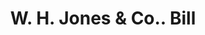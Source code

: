 ---
doi: 10.7916/D8CR75HG
date_other: '1880'
date_other_textual: 1880-1889
form: printed ephemera
genre:
- Invoices
name:
- W. H. Jones & Co.
object_in_context_url: https://biggert.cul.columbia.edu/items/view/ave_biggert_01299
subject_hierarchical_geographic:
- Columbus, Ohio, United States
subject_name:
- W. H. Jones & Co.
title: W. H. Jones & Co.. Bill
sort_title: W. H. Jones & Co.. Bill
call_number: ave_biggert_01299
coordinates:
- 39.983333333333334,-82.98333333333333
pid: ave_biggert_01299
identifiers: ave_biggert_01299
permalink: /biggert/ave_biggert_01299/
layout: iiif-image-page
---